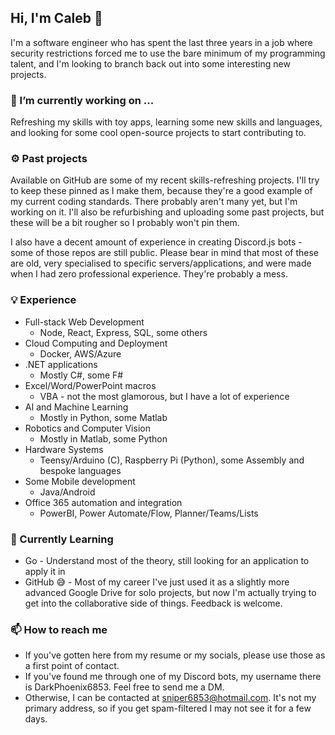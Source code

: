 ## Hi, I'm Caleb 👋
I'm a software engineer who has spent the last three years in a job where security restrictions forced me to use the bare minimum of my programming talent, and I'm looking to branch back out into some interesting new projects. 

### 🔭 I’m currently working on ...
Refreshing my skills with toy apps, learning some new skills and languages, and looking for some cool open-source projects to start contributing to. 

### ⚙️ Past projects
Available on GitHub are some of my recent skills-refreshing projects. I'll try to keep these pinned as I make them, because they're a good example of my current coding standards. There probably aren't many yet, but I'm working on it. I'll also be refurbishing and uploading some past projects, but these will be a bit rougher so I probably won't pin them. 

I also have a decent amount of experience in creating Discord.js bots - some of those repos are still public. Please bear in mind that most of these are old, very specialised to specific servers/applications, and were made when I had zero professional experience. They're probably a mess. 

### 💡 Experience
- Full-stack Web Development
  - Node, React, Express, SQL, some others
- Cloud Computing and Deployment
  - Docker, AWS/Azure
- .NET applications
  - Mostly C#, some F#
- Excel/Word/PowerPoint macros 
  - VBA - not the most glamorous, but I have a lot of experience
- AI and Machine Learning
  - Mostly in Python, some Matlab
- Robotics and Computer Vision
  - Mostly in Matlab, some Python
- Hardware Systems
  - Teensy/Arduino (C), Raspberry Pi (Python), some Assembly and bespoke languages
- Some Mobile development
  - Java/Android
- Office 365 automation and integration
  - PowerBI, Power Automate/Flow, Planner/Teams/Lists

### 🌱 Currently Learning
- Go - Understand most of the theory, still looking for an application to apply it in
- GitHub 😅 - Most of my career I've just used it as a slightly more advanced Google Drive for solo projects, but now I'm actually trying to get into the collaborative side of things. Feedback is welcome. 

### 📫 How to reach me
- If you've gotten here from my resume or my socials, please use those as a first point of contact. 
- If you've found me through one of my Discord bots, my username there is DarkPhoenix6853. Feel free to send me a DM. 
- Otherwise, I can be contacted at [sniper6853@hotmail.com](mailto:sniper6853@hotmail.com). It's not my primary address, so if you get spam-filtered I may not see it for a few days. 
